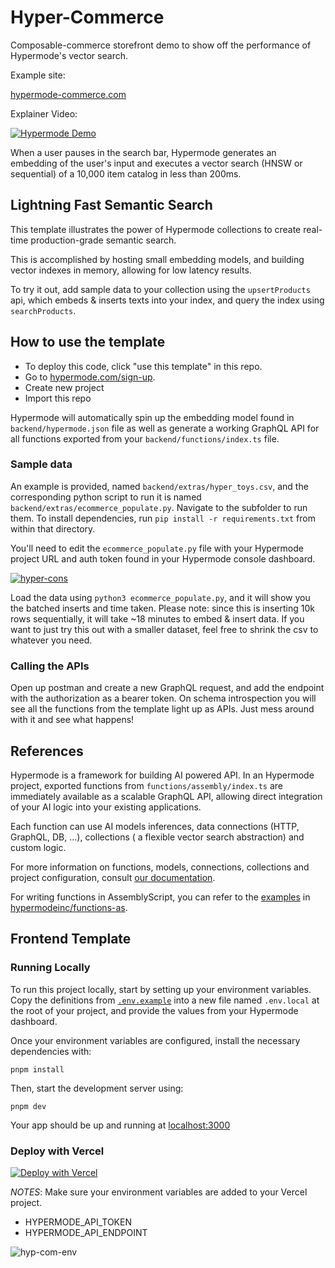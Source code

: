 # Hyper-Commerce

Composable-commerce storefront demo to show off the performance of Hypermode's vector search.

Example site: 

[hypermode-commerce.com](https://hypermode-commerce.com)

Explainer Video:

[![Hypermode Demo](https://img.youtube.com/vi/Me4YjNzR-cg/0.jpg)](https://www.youtube.com/watch?v=Me4YjNzR-cg)

When a user pauses in the search bar, Hypermode generates an embedding of the user's input and executes a vector search (HNSW or sequential) of a 10,000 item catalog in less than 200ms.

## Lightning Fast Semantic Search

This template illustrates the power of Hypermode collections to create real-time production-grade semantic search.

This is accomplished by hosting small embedding models, and building vector indexes in memory, allowing for low latency results.

To try it out, add sample data to your collection using the `upsertProducts` api, which embeds & inserts texts into your index, and query the index using `searchProducts`.

## How to use the template

- To deploy this code, click "use this template" in this repo.
- Go to [hypermode.com/sign-up](https://hypermode.com/sign-up).
- Create new project
- Import this repo

Hypermode will automatically spin up the embedding model found in `backend/hypermode.json` file as well as generate a working GraphQL API for all functions exported from your `backend/functions/index.ts` file.

### Sample data

An example is provided, named `backend/extras/hyper_toys.csv`, and the corresponding python script to run it is named `backend/extras/ecommerce_populate.py`. Navigate to the subfolder to run them.
To install dependencies, run `pip install -r requirements.txt` from within that directory.

You'll need to edit the `ecommerce_populate.py` file with your Hypermode project URL and auth token found in your Hypermode console dashboard. 


[![hyper-cons](https://github.com/user-attachments/assets/18478278-93bf-479b-955c-c23c7a7cdecb)](hypermode.com)

Load the data using `python3 ecommerce_populate.py`, and it will show you the batched inserts and time taken.
Please note: since this is inserting 10k rows sequentially, it will take ~18 minutes to embed & insert data. If you want to just try this out with a smaller dataset, feel free to shrink the csv to whatever you need.

### Calling the APIs

Open up postman and create a new GraphQL request, and add the endpoint with the authorization as a bearer token. On schema introspection you will see all the functions from the template light up as APIs. Just mess around with it and see what happens!

## References

Hypermode is a framework for building AI powered API.
In an Hypermode project, exported functions from `functions/assembly/index.ts` are immediately available as a scalable GraphQL API, allowing direct integration of your AI logic into your existing applications.

Each function can use AI models inferences, data connections (HTTP, GraphQL, DB, ...), collections ( a flexible vector search abstraction) and custom logic.

For more information on functions, models, connections, collections and project configuration, consult [our documentation](https://docs.hypermode.com).

For writing functions in AssemblyScript, you can refer to the [examples](https://github.com/hypermodeinc/functions-as/tree/main/examples) in [hypermodeinc/functions-as](https://github.com/hypermodeinc/functions-as).

## Frontend Template

### Running Locally

To run this project locally, start by setting up your environment variables. Copy the definitions from [`.env.example`](https://github.com/hypermodeinc/hyper-commerce/blob/main/frontend/.env.example) into a new file named `.env.local` at the root of your project, and provide the values from your Hypermode dashboard.

Once your environment variables are configured, install the necessary dependencies with:

```
pnpm install
```

Then, start the development server using:

```
pnpm dev
```

Your app should be up and running at [localhost:3000](http://localhost:3000/)

### Deploy with Vercel

[![Deploy with Vercel](https://vercel.com/button)](https://vercel.com/new/clone?repository-url=https%3A%2F%2Fgithub.com%2Fhypermodeinc%2Fhyper-commerce%2Ftree%2Fmain%2Ffrontend)

_NOTES_: Make sure your environment variables are added to your Vercel project.

- HYPERMODE_API_TOKEN
- HYPERMODE_API_ENDPOINT

![hyp-com-env](https://github.com/user-attachments/assets/38264879-b462-44bf-b658-cc6f14000266)

